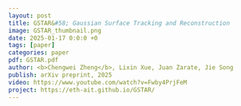 ```yaml
---
layout: post
title: GSTAR&#58; Gaussian Surface Tracking and Reconstruction
image: GSTAR_thumbnail.png
date: 2025-01-17 0:0:0 +0
tags: [paper]
categories: paper
pdf: GSTAR.pdf
author: <b>Chengwei Zheng</b>, Lixin Xue, Juan Zarate, Jie Song
publish: arXiv preprint, 2025
video: https://www.youtube.com/watch?v=Fwby4PrjFeM
project: https://eth-ait.github.io/GSTAR/
---
```

